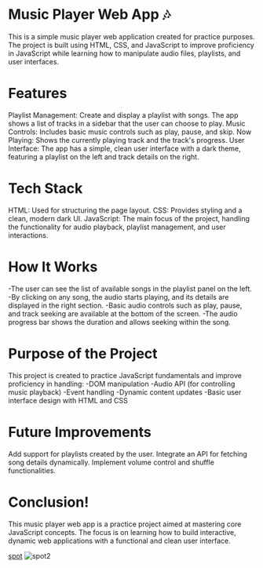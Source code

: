 # Music Player Web App 🎶
This is a simple music player web application created for practice purposes. The project is built using HTML, CSS, and JavaScript to improve proficiency in JavaScript while learning how to manipulate audio files, playlists, and user interfaces.

# Features
Playlist Management: Create and display a playlist with songs. The app shows a list of tracks in a sidebar that the user can choose to play.
Music Controls: Includes basic music controls such as play, pause, and skip.
Now Playing: Shows the currently playing track and the track's progress.
User Interface: The app has a simple, clean user interface with a dark theme, featuring a playlist on the left and track details on the right.

# Tech Stack
HTML: Used for structuring the page layout.
CSS: Provides styling and a clean, modern dark UI.
JavaScript: The main focus of the project, handling the functionality for audio playback, playlist management, and user interactions.

# How It Works
-The user can see the list of available songs in the playlist panel on the left.
-By clicking on any song, the audio starts playing, and its details are displayed in the right section.
-Basic audio controls such as play, pause, and track seeking are available at the bottom of the screen.
-The audio progress bar shows the duration and allows seeking within the song.

# Purpose of the Project
This project is created to practice JavaScript fundamentals and improve proficiency in handling:
-DOM manipulation
-Audio API (for controlling music playback)
-Event handling
-Dynamic content updates
-Basic user interface design with HTML and CSS

# Future Improvements
Add support for playlists created by the user.
Integrate an API for fetching song details dynamically.
Implement volume control and shuffle functionalities.

# Conclusion!
This music player web app is a practice project aimed at mastering core JavaScript concepts. The focus is on learning how to build interactive, dynamic web applications with a functional and clean user interface.

[spot](https://github.com/user-attachments/assets/92329630-2e0f-4349-920d-10f1af44d8e0)
![spot2](https://github.com/user-attachments/assets/9d4839e1-cf58-46b8-b4ac-362db37a0487)


